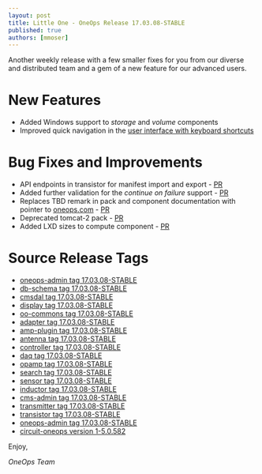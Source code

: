 ```yaml
---
layout: post
title: Little One - OneOps Release 17.03.08-STABLE
published: true 
authors: [mmoser]
---
```


Another weekly release with a few smaller fixes for you from our diverse and distributed team and a gem of a new feature
for our advanced users.

<!--more-->

# New Features

* Added Windows support to _storage_ and _volume_ components
* Improved quick navigation in the [user interface with keyboard shortcuts](/user/general/user-interface.html)

# Bug Fixes and Improvements

* API endpoints in transistor for manifest import and export - [PR](https://github.com/oneops/transistor/pull/100)
* Added further validation for the _continue on failure_ support - [PR](https://github.com/oneops/controller/pull/48)
* Replaces TBD remark in pack and component documentation with pointer to [oneops.com](http://oneops.com) - [PR](https://github.com/oneops/circuit-oneops-1/pull/726)
* Deprecated tomcat-2 pack - [PR](https://github.com/oneops/circuit-oneops-1/pull/728)
* Added LXD sizes to compute component - [PR](https://github.com/oneops/circuit-oneops-1/pull/731)

# Source Release Tags

- [oneops-admin tag 17.03.08-STABLE](https://github.com/oneops/oneops-admin/tree/17.03.08-STABLE)
- [db-schema tag 17.03.08-STABLE](https://github.com/oneops/db-schema/tree/17.03.08-STABLE)
- [cmsdal tag 17.03.08-STABLE](https://github.com/oneops/cmsdal/tree/17.03.08-STABLE)
- [display tag 17.03.08-STABLE](https://github.com/oneops/display/tree/17.03.08-STABLE)
- [oo-commons tag 17.03.08-STABLE](https://github.com/oneops/oo-commons/tree/17.03.08-STABLE)
- [adapter tag 17.03.08-STABLE](https://github.com/oneops/adapter/tree/17.03.08-STABLE)
- [amp-plugin tag 17.03.08-STABLE](https://github.com/oneops/amq-plugin/tree/17.03.08-STABLE)
- [antenna tag 17.03.08-STABLE](https://github.com/oneops/antenna/tree/17.03.08-STABLE)
- [controller tag 17.03.08-STABLE](https://github.com/oneops/controller/tree/17.03.08-STABLE)
- [daq tag 17.03.08-STABLE](https://github.com/oneops/daq/tree/17.03.08-STABLE)
- [opamp tag 17.03.08-STABLE](https://github.com/oneops/opamp/tree/17.03.08-STABLE)
- [search tag 17.03.08-STABLE](https://github.com/oneops/search/tree/17.03.08-STABLE)
- [sensor tag 17.03.08-STABLE](https://github.com/oneops/sensor/tree/17.03.08-STABLE)
- [inductor tag 17.03.08-STABLE](https://github.com/oneops/inductor/tree/17.03.08-STABLE)
- [cms-admin tag 17.03.08-STABLE](https://github.com/oneops/cms-admin/tree/17.03.08-STABLE)
- [transmitter tag 17.03.08-STABLE](https://github.com/oneops/transmitter/tree/17.03.08-STABLE)
- [transistor tag 17.03.08-STABLE](https://github.com/oneops/transistor/tree/17.03.08-STABLE)
- [oneops-admin tag 17.03.08-STABLE](https://github.com/oneops/oneops-admin/tree/17.03.08-STABLE)
- [circuit-oneops version 1-5.0.582](https://github.com/oneops/circuit-oneops-1/releases/tag/circuit-oneops-1-5.0.582)

Enjoy,

_OneOps Team_
